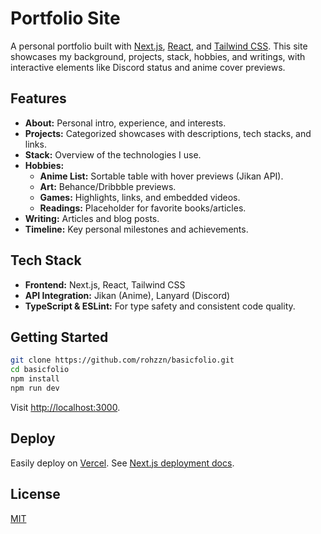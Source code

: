 # Portfolio Site

A personal portfolio built with [Next.js](https://nextjs.org), [React](https://react.dev), and [Tailwind CSS](https://tailwindcss.com). This site showcases my background, projects, stack, hobbies, and writings, with interactive elements like Discord status and anime cover previews.

## Features

- **About:** Personal intro, experience, and interests.
- **Projects:** Categorized showcases with descriptions, tech stacks, and links.
- **Stack:** Overview of the technologies I use.
- **Hobbies:**
  - **Anime List:** Sortable table with hover previews (Jikan API).
  - **Art:** Behance/Dribbble previews.
  - **Games:** Highlights, links, and embedded videos.
  - **Readings:** Placeholder for favorite books/articles.
- **Writing:** Articles and blog posts.
- **Timeline:** Key personal milestones and achievements.

## Tech Stack

- **Frontend:** Next.js, React, Tailwind CSS
- **API Integration:** Jikan (Anime), Lanyard (Discord)
- **TypeScript & ESLint:** For type safety and consistent code quality.

## Getting Started

```bash
git clone https://github.com/rohzzn/basicfolio.git
cd basicfolio
npm install
npm run dev
```

Visit [http://localhost:3000](http://localhost:3000).

## Deploy

Easily deploy on [Vercel](https://vercel.com). See [Next.js deployment docs](https://nextjs.org/docs/app/building-your-application/deploying).

## License

[MIT](./LICENSE)
